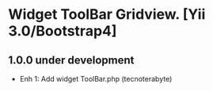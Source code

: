 Widget ToolBar Gridview. [Yii 3.0/Bootstrap4]
=============================================

1.0.0 under development
-----------------------

- Enh 1: Add widget ToolBar.php (tecnoterabyte)